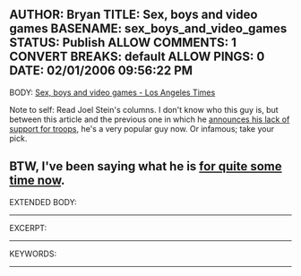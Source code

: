 AUTHOR: Bryan
TITLE: Sex, boys and video games
BASENAME: sex_boys_and_video_games
STATUS: Publish
ALLOW COMMENTS: 1
CONVERT BREAKS: __default__
ALLOW PINGS: 0
DATE: 02/01/2006 09:56:22 PM
-----
BODY:
<a title="Sex, boys and video games - Los Angeles Times" href="http://www.latimes.com/news/printedition/opinion/la-oe-stein31jan31,0,1016689.column?coll=la-news-comment">Sex, boys and video games - Los Angeles Times</a>

Note to self: Read Joel Stein's columns. I don't know who this guy is, but between this article and the previous one in which he <a href="http://www.latimes.com/news/printedition/opinion/la-oe-stein24jan24,0,1803125.column?coll=la-news-comment">announces his lack of support for troops</a>, he's a very popular guy now. Or infamous; take your pick.

BTW, I've been saying what he is <a href="http://www.leftsider.com/leftsider/archives/2005/07/guess_what_gta.htm">for quite some time now</a>.
-----
EXTENDED BODY:

-----
EXCERPT:

-----
KEYWORDS:

-----


